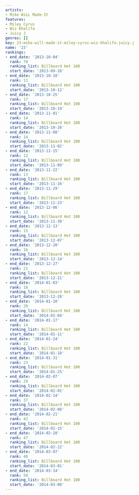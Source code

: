 ```yaml
---
artists:
- Mike WiLL Made-It
features:
- Miley Cyrus
- Wiz Khalifa
- Juicy J
genres: []
key: 23-mike-will-made-it-miley-cyrus-wiz-khalifa-juicy-j
name: '23'
rankings:
- end_date: '2013-10-04'
  rank: 70
  ranking_list: Billboard Hot 100
  start_date: '2013-09-28'
- end_date: '2013-10-18'
  rank: 11
  ranking_list: Billboard Hot 100
  start_date: '2013-10-12'
- end_date: '2013-10-25'
  rank: 17
  ranking_list: Billboard Hot 100
  start_date: '2013-10-19'
- end_date: '2013-11-01'
  rank: 14
  ranking_list: Billboard Hot 100
  start_date: '2013-10-26'
- end_date: '2013-11-08'
  rank: 14
  ranking_list: Billboard Hot 100
  start_date: '2013-11-02'
- end_date: '2013-11-15'
  rank: 12
  ranking_list: Billboard Hot 100
  start_date: '2013-11-09'
- end_date: '2013-11-22'
  rank: 13
  ranking_list: Billboard Hot 100
  start_date: '2013-11-16'
- end_date: '2013-11-29'
  rank: 17
  ranking_list: Billboard Hot 100
  start_date: '2013-11-23'
- end_date: '2013-12-06'
  rank: 12
  ranking_list: Billboard Hot 100
  start_date: '2013-11-30'
- end_date: '2013-12-13'
  rank: 15
  ranking_list: Billboard Hot 100
  start_date: '2013-12-07'
- end_date: '2013-12-20'
  rank: 16
  ranking_list: Billboard Hot 100
  start_date: '2013-12-14'
- end_date: '2013-12-27'
  rank: 21
  ranking_list: Billboard Hot 100
  start_date: '2013-12-21'
- end_date: '2014-01-03'
  rank: 18
  ranking_list: Billboard Hot 100
  start_date: '2013-12-28'
- end_date: '2014-01-10'
  rank: 20
  ranking_list: Billboard Hot 100
  start_date: '2014-01-04'
- end_date: '2014-01-17'
  rank: 14
  ranking_list: Billboard Hot 100
  start_date: '2014-01-11'
- end_date: '2014-01-24'
  rank: 22
  ranking_list: Billboard Hot 100
  start_date: '2014-01-18'
- end_date: '2014-01-31'
  rank: 23
  ranking_list: Billboard Hot 100
  start_date: '2014-01-25'
- end_date: '2014-02-07'
  rank: 29
  ranking_list: Billboard Hot 100
  start_date: '2014-02-01'
- end_date: '2014-02-14'
  rank: 37
  ranking_list: Billboard Hot 100
  start_date: '2014-02-08'
- end_date: '2014-02-21'
  rank: 42
  ranking_list: Billboard Hot 100
  start_date: '2014-02-15'
- end_date: '2014-02-28'
  rank: 47
  ranking_list: Billboard Hot 100
  start_date: '2014-02-22'
- end_date: '2014-03-07'
  rank: 48
  ranking_list: Billboard Hot 100
  start_date: '2014-03-01'
- end_date: '2014-03-14'
  rank: 50
  ranking_list: Billboard Hot 100
  start_date: '2014-03-08'
---
```


